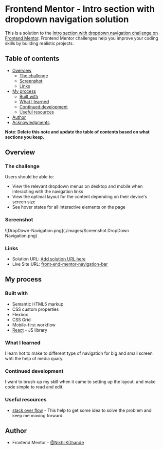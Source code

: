 # Frontend Mentor - Intro section with dropdown navigation solution

This is a solution to the [Intro section with dropdown navigation challenge on Frontend Mentor](https://www.frontendmentor.io/challenges/intro-section-with-dropdown-navigation-ryaPetHE5). Frontend Mentor challenges help you improve your coding skills by building realistic projects.

## Table of contents

- [Overview](#overview)
  - [The challenge](#the-challenge)
  - [Screenshot](#screenshot)
  - [Links](#links)
- [My process](#my-process)
  - [Built with](#built-with)
  - [What I learned](#what-i-learned)
  - [Continued development](#continued-development)
  - [Useful resources](#useful-resources)
- [Author](#author)
- [Acknowledgments](#acknowledgments)

**Note: Delete this note and update the table of contents based on what sections you keep.**

## Overview

### The challenge

Users should be able to:

- View the relevant dropdown menus on desktop and mobile when interacting with the navigation links
- View the optimal layout for the content depending on their device's screen size
- See hover states for all interactive elements on the page

### Screenshot

![DropDown-Navigation.png](./images/Screenshot DropDown Navigation.png)

### Links

- Solution URL: [Add solution URL here](https://your-solution-url.com)
- Live Site URL: [front-end-mentor-navigation-bar](https://nikhilkdhande.github.io/front-end-mentor-navigation-bar/)

## My process

### Built with

- Semantic HTML5 markup
- CSS custom properties
- Flexbox
- CSS Grid
- Mobile-first workflow
- [React](https://reactjs.org/) - JS library

### What I learned

I learn hot to make to different type of navigation for big and small screen whti the help of media quary.

### Continued development

I want to brush-up my skill when it came to setting up the layout.
and make code simple to read and edit.

### Useful resources

- [stack over flow](https://stackoverflow.com/) - This help to get some idea to solve the problem and keep me moving forward.

## Author

- Frontend Mentor - [@NikhilKDhande](https://www.frontendmentor.io/profile/NikhilKDhande)
